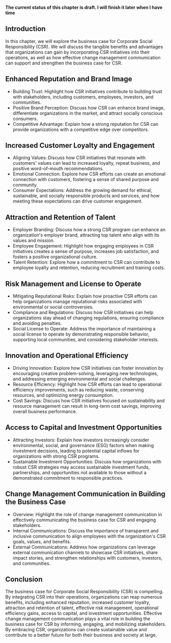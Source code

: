 **The current status of this chapter is draft. I will finish it later when I have time**

Introduction
------------

In this chapter, we will explore the business case for Corporate Social Responsibility (CSR). We will discuss the tangible benefits and advantages that organizations can gain by incorporating CSR initiatives into their operations, as well as how effective change management communication can support and strengthen the business case for CSR.

Enhanced Reputation and Brand Image
-----------------------------------

* Building Trust: Highlight how CSR initiatives contribute to building trust with stakeholders, including customers, employees, investors, and communities.
* Positive Brand Perception: Discuss how CSR can enhance brand image, differentiate organizations in the market, and attract socially conscious consumers.
* Competitive Advantage: Explain how a strong reputation for CSR can provide organizations with a competitive edge over competitors.

Increased Customer Loyalty and Engagement
-----------------------------------------

* Aligning Values: Discuss how CSR initiatives that resonate with customers' values can lead to increased loyalty, repeat business, and positive word-of-mouth recommendations.
* Emotional Connection: Explore how CSR efforts can create an emotional connection with customers, fostering a sense of shared purpose and community.
* Consumer Expectations: Address the growing demand for ethical, sustainable, and socially responsible products and services, and how meeting these expectations can drive customer engagement.

Attraction and Retention of Talent
----------------------------------

* Employer Branding: Discuss how a strong CSR program can enhance an organization's employer brand, attracting top talent who align with its values and mission.
* Employee Engagement: Highlight how engaging employees in CSR initiatives creates a sense of purpose, increases job satisfaction, and fosters a positive organizational culture.
* Talent Retention: Explore how a commitment to CSR can contribute to employee loyalty and retention, reducing recruitment and training costs.

Risk Management and License to Operate
--------------------------------------

* Mitigating Reputational Risks: Explain how proactive CSR efforts can help organizations manage reputational risks associated with environmental or social controversies.
* Compliance and Regulations: Discuss how CSR initiatives can help organizations stay ahead of changing regulations, ensuring compliance and avoiding penalties.
* Social License to Operate: Address the importance of maintaining a social license to operate by demonstrating responsible behavior, supporting local communities, and considering stakeholder interests.

Innovation and Operational Efficiency
-------------------------------------

* Driving Innovation: Explore how CSR initiatives can foster innovation by encouraging creative problem-solving, leveraging new technologies, and addressing emerging environmental and social challenges.
* Resource Efficiency: Highlight how CSR efforts can lead to operational efficiency improvements, such as reducing waste, conserving resources, and optimizing energy consumption.
* Cost Savings: Discuss how CSR initiatives focused on sustainability and resource management can result in long-term cost savings, improving overall business performance.

Access to Capital and Investment Opportunities
----------------------------------------------

* Attracting Investors: Explain how investors increasingly consider environmental, social, and governance (ESG) factors when making investment decisions, leading to potential capital inflows for organizations with strong CSR programs.
* Sustainable Investment Opportunities: Discuss how organizations with robust CSR strategies may access sustainable investment funds, partnerships, and opportunities not available to those without a demonstrated commitment to responsible practices.

Change Management Communication in Building the Business Case
-------------------------------------------------------------

* Overview: Highlight the role of change management communication in effectively communicating the business case for CSR and engaging stakeholders.
* Internal Communications: Discuss the importance of transparent and inclusive communication to align employees with the organization's CSR goals, values, and benefits.
* External Communications: Address how organizations can leverage external communication channels to showcase CSR initiatives, share impact stories, and strengthen relationships with customers, investors, and communities.

Conclusion
----------

The business case for Corporate Social Responsibility (CSR) is compelling. By integrating CSR into their operations, organizations can reap numerous benefits, including enhanced reputation, increased customer loyalty, attraction and retention of talent, effective risk management, operational efficiency gains, access to capital, and investment opportunities. Effective change management communication plays a vital role in building the business case for CSR by informing, engaging, and mobilizing stakeholders. By embracing CSR, organizations can create sustainable value and contribute to a better future for both their business and society at large.
